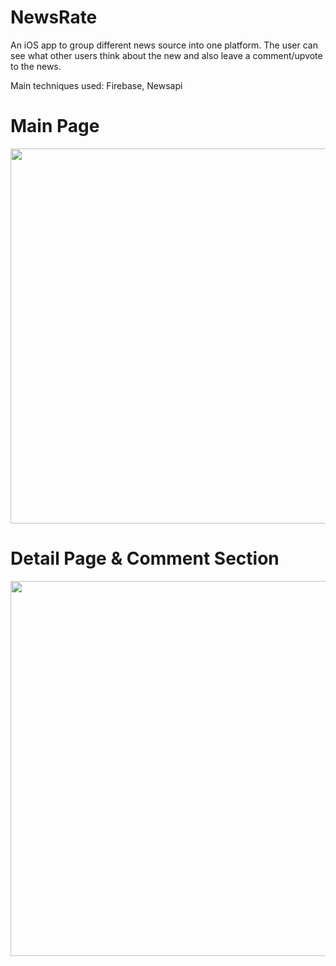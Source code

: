 # NewsRate

An iOS app to group different news source into one platform. The user can see what other users think about the new and also leave a comment/upvote to the news.

Main techniques used: Firebase, Newsapi

# Main Page
<img src="demo/us_main.gif" height=600/>

# Detail Page & Comment Section
<img src="demo/us_comment.gif" height=600/>
